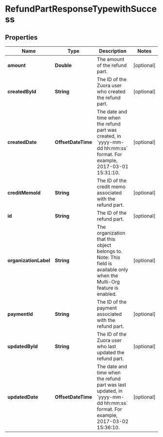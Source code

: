 

# RefundPartResponseTypewithSuccess


## Properties

| Name | Type | Description | Notes |
|------------ | ------------- | ------------- | -------------|
|**amount** | **Double** | The amount of the refund part.  |  [optional] |
|**createdById** | **String** | The ID of the Zuora user who created the refund part.  |  [optional] |
|**createdDate** | **OffsetDateTime** | The date and time when the refund part was created, in &#x60;yyyy-mm-dd hh:mm:ss&#x60; format. For example, 2017-03-01 15:31:10.  |  [optional] |
|**creditMemoId** | **String** | The ID of the credit memo associated with the refund part.  |  [optional] |
|**id** | **String** | The ID of the refund part.  |  [optional] |
|**organizationLabel** | **String** | The organization that this object belongs to.  Note: This field is available only when the Multi-Org feature is enabled.  |  [optional] |
|**paymentId** | **String** | The ID of the payment associated with the refund part.  |  [optional] |
|**updatedById** | **String** | The ID of the Zuora user who last updated the refund part.  |  [optional] |
|**updatedDate** | **OffsetDateTime** | The date and time when the refund part was last updated, in &#x60;yyyy-mm-dd hh:mm:ss&#x60; format. For example, 2017-03-02 15:36:10.  |  [optional] |



